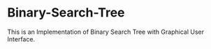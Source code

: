 # Binary-Search-Tree
This is an Implementation of Binary Search Tree with Graphical  User Interface.
